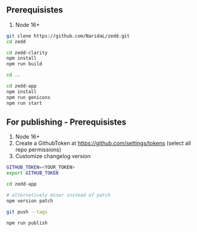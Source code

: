 ## Prerequisistes

1. Node 16+

```sh
git clone https://github.com/NaridaL/zedd.git
cd zedd

cd zedd-clarity
npm install
npm run build

cd ..

cd zedd-app
npm install
npm run genicons
npm run start
```

## For publishing - Prerequisistes

1. Node 16+
2. Create a GithubToken at https://github.com/settings/tokens (select all repo permissions)
3. Customize changelog version

```sh
GITHUB_TOKEN=<YOUR_TOKEN>
export GITHUB_TOKEN

cd zedd-app

# alternatively minor instead of patch
npm version patch

git push --tags

npm run publish
```
